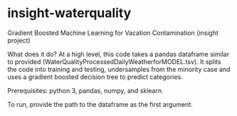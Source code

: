 # insight-waterquality
Gradient Boosted Machine Learning for Vacation Contamination (insight project)

What does it do?
At a high level, this code takes a pandas dataframe similar to provided (WaterQualityProcessedDailyWeatherforMODEL.tsv).
It splits the code into training and testing, undersamples from the minority case and 
uses a gradient boosted decision tree to predict categories. 

Prerequisites: 
python 3, pandas, numpy, and sklearn. 

To run, provide the path to the dataframe as the first argument. 
